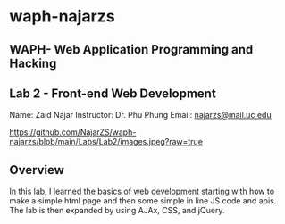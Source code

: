 # waph-najarzs 
## WAPH- Web Application Programming and Hacking 
## Lab 2 - Front-end Web Development
Name: Zaid Najar 
Instructor: Dr. Phu Phung
Email: najarzs@mail.uc.edu

https://github.com/NajarZS/waph-najarzs/blob/main/Labs/Lab2/images.jpeg?raw=true

## Overview

In this lab, I learned the basics of web development starting with how to make a simple html page and then some simple in line JS code and apis. The lab is then expanded by using AJAx, CSS, and jQuery. 


